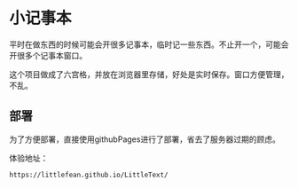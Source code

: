 # 小记事本

平时在做东西的时候可能会开很多记事本，临时记一些东西。不止开一个，可能会开很多个记事本窗口。

这个项目做成了六宫格，并放在浏览器里存储，好处是实时保存。窗口方便管理，不乱。

## 部署

为了方便部署，直接使用githubPages进行了部署，省去了服务器过期的顾虑。

体验地址：

```
https://littlefean.github.io/LittleText/
```

